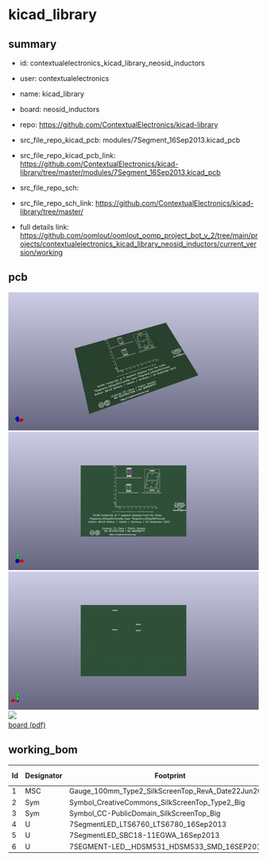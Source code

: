 # kicad_library
 
## summary 
* id: contextualelectronics_kicad_library_neosid_inductors
* user: contextualelectronics
* name: kicad_library
* board: neosid_inductors
* repo: https://github.com/ContextualElectronics/kicad-library
* src_file_repo_kicad_pcb: modules/7Segment_16Sep2013.kicad_pcb
* src_file_repo_kicad_pcb_link: https://github.com/ContextualElectronics/kicad-library/tree/master/modules/7Segment_16Sep2013.kicad_pcb


* src_file_repo_sch: 
* src_file_repo_sch_link: https://github.com/ContextualElectronics/kicad-library/tree/master/
* full details link: https://github.com/oomlout/oomlout_oomp_project_bot_v_2/tree/main/projects/contextualelectronics_kicad_library_neosid_inductors/current_version/working  



## pcb  
![](working_3d_600.png) 
![](working_3d_front_600.png)  
![](working_3d_back_600.png)  
![](working_600.png)  
[board (pdf)](working.pdf)  

## working_bom
| Id | Designator | Footprint | Quantity | Designation | Supplier and ref |  | None | 
| --- | --- | --- | --- | --- | --- | --- | --- | 
| 1 | MSC | Gauge_100mm_Type2_SilkScreenTop_RevA_Date22Jun2010 | 1 | Gauge_100mm_Type2_SilkScreenTop_RevA_Date22Jun2010 |  |  | [''] | 
| 2 | Sym | Symbol_CreativeCommons_SilkScreenTop_Type2_Big | 1 | Symbol_CreativeCommons_Typ2_SilkScreenTop_Big |  |  | [''] | 
| 3 | Sym | Symbol_CC-PublicDomain_SilkScreenTop_Big | 1 | Symbol_CC-PublicDomain_SilkScreenTop_Big |  |  | [''] | 
| 4 | U | 7SegmentLED_LTS6760_LTS6780_16Sep2013 | 1 | 7SegmentLED_LTS6760_LTS6780_16Sep2013 |  |  | [''] | 
| 5 | U | 7SegmentLED_SBC18-11EGWA_16Sep2013 | 1 | 7SegmentLED_SBC18-11EGWA_16Sep2013 |  |  | [''] | 
| 6 | U | 7SEGMENT-LED__HDSM531_HDSM533_SMD_16SEP2013 | 1 | 7SEGMENT-LED__HDSM531_HDSM533_SMD_16SEP2013 |  |  | [''] | 




